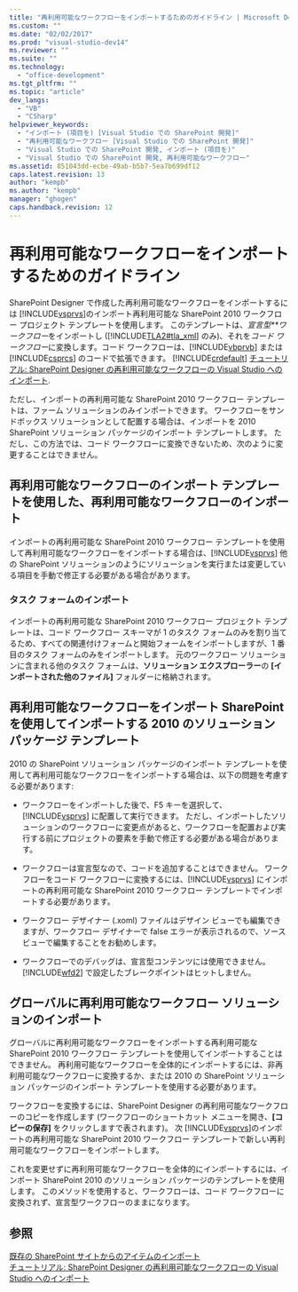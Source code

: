 ```yaml
---
title: "再利用可能なワークフローをインポートするためのガイドライン | Microsoft Docs"
ms.custom: ""
ms.date: "02/02/2017"
ms.prod: "visual-studio-dev14"
ms.reviewer: ""
ms.suite: ""
ms.technology: 
  - "office-development"
ms.tgt_pltfrm: ""
ms.topic: "article"
dev_langs: 
  - "VB"
  - "CSharp"
helpviewer_keywords: 
  - "インポート (項目を) [Visual Studio での SharePoint 開発]"
  - "再利用可能なワークフロー [Visual Studio での SharePoint 開発]"
  - "Visual Studio での SharePoint 開発, インポート (項目を)"
  - "Visual Studio での SharePoint 開発, 再利用可能なワークフロー"
ms.assetid: 851043dd-ecbe-49ab-b5b7-5ea7b699df12
caps.latest.revision: 13
author: "kempb"
ms.author: "kempb"
manager: "ghogen"
caps.handback.revision: 12
---
```

# 再利用可能なワークフローをインポートするためのガイドライン
  SharePoint Designer で作成した再利用可能なワークフローをインポートするには [!INCLUDE[vsprvs](../sharepoint/includes/vsprvs-md.md)]のインポート再利用可能な SharePoint 2010 ワークフロー プロジェクト テンプレートを使用します。  このテンプレートは、*宣言型**ワークフロー*をインポートし \([!INCLUDE[TLA2#tla_xml](../sharepoint/includes/tla2sharptla-xml-md.md)] のみ\)、それを*コード ワークフロー*に変換します。コード ワークフローは、[!INCLUDE[vbprvb](../sharepoint/includes/vbprvb-md.md)] または [!INCLUDE[csprcs](../sharepoint/includes/csprcs-md.md)] のコードで拡張できます。  [!INCLUDE[crdefault](../sharepoint/includes/crdefault-md.md)] [チュートリアル: SharePoint Designer の再利用可能なワークフローの Visual Studio へのインポート](../sharepoint/walkthrough-import-a-sharepoint-designer-reusable-workflow-into-visual-studio.md).  
  
 ただし、インポートの再利用可能な SharePoint 2010 ワークフロー テンプレートは、ファーム ソリューションのみインポートできます。  ワークフローをサンドボックス ソリューションとして配置する場合は、インポートを 2010 SharePoint ソリューション パッケージのインポート テンプレートします。  ただし、この方法では、コード ワークフローに変換できないため、次のように変更することはできません。  
  
## 再利用可能なワークフローのインポート テンプレートを使用した、再利用可能なワークフローのインポート  
 インポートの再利用可能な SharePoint 2010 ワークフロー テンプレートを使用して再利用可能なワークフローをインポートする場合は、[!INCLUDE[vsprvs](../sharepoint/includes/vsprvs-md.md)] 他の SharePoint ソリューションのようにソリューションを実行または変更している項目を手動で修正する必要がある場合があります。  
  
### タスク フォームのインポート  
 インポートの再利用可能な SharePoint 2010 ワークフロー プロジェクト テンプレートは、コード ワークフロー スキーマが 1 のタスク フォームのみを割り当てるため、すべての関連付けフォームと開始フォームをインポートしますが、1 番目のタスク フォームのみをインポートします。  元のワークフロー ソリューションに含まれる他のタスク フォームは、**ソリューション エクスプローラー**の **\[インポートされた他のファイル\]** フォルダーに格納されます。  
  
## 再利用可能なワークフローをインポート SharePoint を使用してインポートする 2010 のソリューション パッケージ テンプレート  
 2010 の SharePoint ソリューション パッケージのインポート テンプレートを使用して再利用可能なワークフローをインポートする場合は、以下の問題を考慮する必要があります:  
  
-   ワークフローをインポートした後で、F5 キーを選択して、[!INCLUDE[vsprvs](../sharepoint/includes/vsprvs-md.md)] に配置して実行できます。  ただし、インポートしたソリューションのワークフローに変更点があると、ワークフローを配置および実行する前にプロジェクトの要素を手動で修正する必要がある場合があります。  
  
-   ワークフローは宣言型なので、コードを追加することはできません。  ワークフローをコード ワークフローに変換するには、[!INCLUDE[vsprvs](../sharepoint/includes/vsprvs-md.md)] にインポートの再利用可能な SharePoint 2010 ワークフロー テンプレートでインポートする必要があります。  
  
-   ワークフロー デザイナー \(.xoml\) ファイルはデザイン ビューでも編集できますが、ワークフロー デザイナーで false エラーが表示されるので、ソース ビューで編集することをお勧めします。  
  
-   ワークフローでのデバッグは、宣言型コンテンツには使用できません。  [!INCLUDE[wfd2](../sharepoint/includes/wfd2-md.md)] で設定したブレークポイントはヒットしません。  
  
## グローバルに再利用可能なワークフロー ソリューションのインポート  
 グローバルに再利用可能なワークフローをインポートする再利用可能な SharePoint 2010 ワークフロー テンプレートを使用してインポートすることはできません。  再利用可能なワークフローを全体的にインポートするには、非再利用可能なワークフローに変換するか、または 2010 の SharePoint ソリューション パッケージのインポート テンプレートを使用する必要があります。  
  
 ワークフローを変換するには、SharePoint Designer の再利用可能なワークフローのコピーを作成します \(ワークフローのショートカット メニューを開き、**\[コピーの保存\]** をクリックしますで表されます\)。  次 [!INCLUDE[vsprvs](../sharepoint/includes/vsprvs-md.md)]のインポートの再利用可能な SharePoint 2010 ワークフロー テンプレートで新しい再利用可能なワークフローをインポートします。  
  
 これを変更せずに再利用可能なワークフローを全体的にインポートするには、インポート SharePoint 2010 のソリューション パッケージのテンプレートを使用します。  このメソッドを使用すると、ワークフローは、コード ワークフローに変換されず、宣言型ワークフローのままになります。  
  
## 参照  
 [既存の SharePoint サイトからのアイテムのインポート](../sharepoint/importing-items-from-an-existing-sharepoint-site.md)   
 [チュートリアル: SharePoint Designer の再利用可能なワークフローの Visual Studio へのインポート](../sharepoint/walkthrough-import-a-sharepoint-designer-reusable-workflow-into-visual-studio.md)  
  
  
